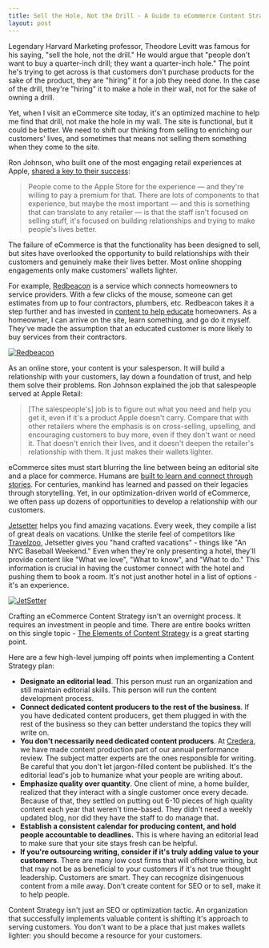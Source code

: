 ```yaml
---
title: Sell the Hole, Not the Drill - A Guide to eCommerce Content Strategy
layout: post
---
```


Legendary Harvard Marketing professor, Theodore Levitt was famous for his saying, "sell the hole, not the drill." He would argue that "people don't want to buy a quarter-inch drill; they want a quarter-inch hole." The point he's trying to get across is that customers don't purchase products for the sake of the product, they are "hiring" it for a job they need done. In the case of the drill, they're "hiring" it to make a hole in their wall, not for the sake of owning a drill.

Yet, when I visit an eCommerce site today, it's an optimized machine to help me find that drill, not make the hole in my wall. The site is functional, but it could be better. We need to shift our thinking from selling to enriching our customers' lives, and sometimes that means not selling them something when they come to the site.

Ron Johnson, who built one of the most engaging retail experiences at Apple, [shared a key to their success](http://blogs.hbr.org/cs/2011/11/what_i_learned_building_the_ap.html):

> People come to the Apple Store for the experience — and they're willing to pay a premium for that. There are lots of components to that experience, but maybe the most important — and this is something that can translate to any retailer — is that the staff isn't focused on selling stuff, it's focused on building relationships and trying to make people's lives better.

The failure of eCommerce is that the functionality has been designed to sell, but sites have overlooked the opportunity to build relationships with their customers and genuinely make their lives better. Most online shopping engagements only make customers' wallets lighter.

For example, [Redbeacon](http://redbeacon.com/) is a service which connects homeowners to service providers. With a few clicks of the mouse, someone can get estimates from up to four contractors, plumbers, etc. Redbeacon takes it a step further and has invested in [content to help educate](http://www.redbeacon.com/hg/) homeowners. As a homeowner, I can arrive on the site, learn something, and go do it myself. They've made the assumption that an educated customer is more likely to buy services from their contractors.

[![Redbeacon](http://behindcompanies.com/img/redbeacon_thumb.jpg)](http://behindcompanies.com/img/redbeacon.png)

As an online store, your content is your salesperson. It will build a relationship with your customers, lay down a foundation of trust, and help them solve their problems. Ron Johnson explained the job that salespeople served at Apple Retail:

> [The salespeople's] job is to figure out what you need and help you get it, even if it's a product Apple doesn't carry. Compare that with other retailers where the emphasis is on cross-selling, upselling, and encouraging customers to buy more, even if they don't want or need it. That doesn't enrich their lives, and it doesn't deepen the retailer's relationship with them. It just makes their wallets lighter.

eCommerce sites must start blurring the line between being an editorial site and a place for commerce. Humans are [built to learn and connect through stories](http://blog.bufferapp.com/science-of-storytelling-why-telling-a-story-is-the-most-powerful-way-to-activate-our-brains). For centuries, mankind has learned and passed on their legacies through storytelling. Yet, in our optimization-driven world of eCommerce, we often pass up dozens of opportunities to develop a relationship with our customers.

[Jetsetter](http://www.jetsetter.com/) helps you find amazing vacations. Every week, they compile a list of great deals on vacations. Unlike the sterile feel of competitors like [Travelzoo](http://travelzoo.com/), Jetsetter gives you "hand crafted vacations" - things like "An NYC Baseball Weekend." Even when they're only presenting a hotel, they'll provide content like "What we love", "What to know", and "What to do." This information is crucial in having the customer connect with the hotel and pushing them to book a room. It's not just another hotel in a list of options - it's an experience.

[![JetSetter](http://behindcompanies.com/img/jetsetter_thumb.jpg)](http://behindcompanies.com/img/jetsetter.png)

Crafting an eCommerce Content Strategy isn't an overnight process. It requires an investment in people and time. There are entire books written on this single topic - [The Elements of Content Strategy](http://www.abookapart.com/products/the-elements-of-content-strategy) is a great starting point.

Here are a few high-level jumping off points when implementing a Content Strategy plan:

* **Designate an editorial lead**. This person must run an organization and still maintain editorial skills. This person will run the content development process.
* **Connect dedicated content producers to the rest of the business**. If you have dedicated content producers, get them plugged in with the rest of the business so they can better understand the topics they will write on.
* **You don't necessarily need dedicated content producers**. At [Credera](http://credera.com/), we have made content production part of our annual performance review. The subject matter experts are the ones responsible for writing. Be careful that you don't let jargon-filled content be published. It's the editorial lead's job to humanize what your people are writing about.
* **Emphasize quality over quantity**. One client of mine, a home builder, realized that they interact with a single customer once every decade. Because of that, they settled on putting out 6-10 pieces of high quality content each year that weren't time-based. They didn't need a weekly updated blog, nor did they have the staff to do manage that.
* **Establish a consistent calendar for producing content, and hold people accountable to deadlines.** This is where having an editorial lead to make sure that your site stays fresh can be helpful.
* **If you're outsourcing writing, consider if it's truly adding value to your customers**. There are many low cost firms that will offshore writing, but that may not be as beneficial to your customers if it's not true thought leadership. Customers are smart. They can recognize disingenuous content from a mile away. Don't create content for SEO or to sell, make it to help people.

Content Strategy isn't just an SEO or optimization tactic. An organization that successfully implements valuable content is shifting it's approach to serving customers. You don't want to be a place that just makes wallets lighter: you should become a resource for your customers.
